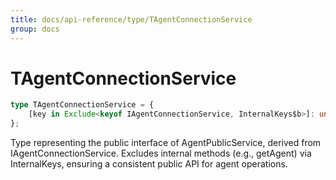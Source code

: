 ```yaml
---
title: docs/api-reference/type/TAgentConnectionService
group: docs
---
```


# TAgentConnectionService

```ts
type TAgentConnectionService = {
    [key in Exclude<keyof IAgentConnectionService, InternalKeys$b>]: unknown;
};
```

Type representing the public interface of AgentPublicService, derived from IAgentConnectionService.
Excludes internal methods (e.g., getAgent) via InternalKeys, ensuring a consistent public API for agent operations.
